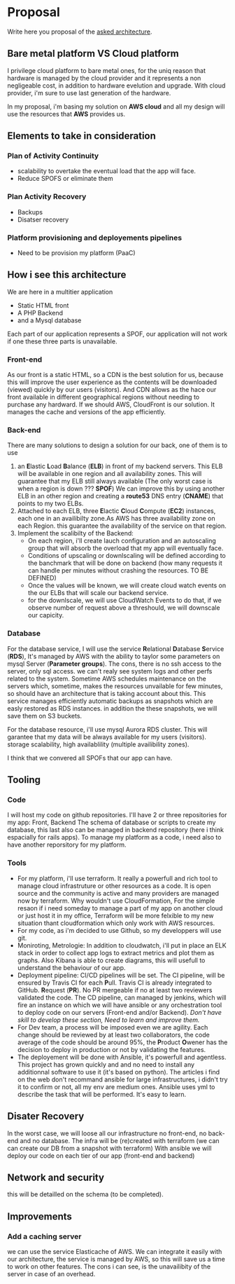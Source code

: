# Proposal

Write here you proposal of the [asked architecture](README.md).
## Bare metal platform VS Cloud platform
I privilege cloud platform to bare metal ones, for the uniq reason that hardware is managed by the cloud provider and it represents  a non negligeable cost, in addition to hardware evelution and upgrade.
With cloud provider, i'm sure to use last generation of the hardware.

In my proposal, i'm basing my solution on **AWS cloud** and all my design will use the resources that **AWS** provides us.

## Elements to take in consideration
### Plan of Activity Continuity
- scalability to overtake the eventual load that the app will face.
- Reduce SPOFS or eliminate them
### Plan Activity Recovery
 - Backups
 - Disatser recovery
 ### Platform provisioning and deployements pipelines
 - Need to be provision my platform (PaaC)
 
 ## How i see this architecture
 We are here in a multitier application
 - Static HTML front
 - A PHP Backend
 - and a Mysql database
 
 Each part of our application represents a SPOF, our application will not work if one these three parts is unavailable.
 
 ### Front-end
 As our front is a static HTML, so a CDN is the best solution for us, because this will improve the user experience as the contents will be downloaded (viewed) quickly by our users (visitors).
 And CDN allows as the hace our front available in different geographical regions without needing to purchase any hardward.
 If we should AWS, CloudFront is our solution. It manages the cache and versions of the app efficiently.
 
 ### Back-end
 There are many solutions to design a solution for our back, one of them is to use 
 1. an **E**lastic **L**oad **B**alance (**ELB**) in front of my backend servers. This ELB will be available in one region and all availability zones.
 This will guarantee that my ELB still always available (The only worst case is when a region is down ??? **SPOF**)
 We can improve this by using another ELB in an other region and creating a **route53** DNS entry (**CNAME**) that points to my two ELBs.
 2. Attached to each ELB, three **E**lactic **C**loud **C**ompute (**EC2**) instances, each one in an availibilty zone.As AWS has three availability zone on each Region. this guarantee the availability of the service on that region.
 3. Implement the scalibilty of the Backend:
    - On each region, i'll create lauch configuration and an autoscaling group that will absorb the overload that my app will eventually face.
    - Conditions of upscaling or downlscaling will be defined according to the banchmark that will be done on backend (how many requests it can handle per minutes without crashing the resources. TO BE DEFINED)
    - Once the values will be known, we will create cloud watch events on the our ELBs that will scale our backend service.
    - for the downlscale, we will use CloudWatch Events to do that, if we observe number of request above a threshould, we will downscale our capicity.
    
 ### Database
 For the database service, I will use the service **R**elational **D**atabase **S**ervice (**RDS**), It's managed by AWS with the ability to taylor some parameters on mysql Server (**Parameter groups**). 
 The cons, there is no ssh access to the server, only sql access. we can't realy see system logs and other perfs related to the system. Sometime AWS schedules maintenance on the servers which, sometime, makes the resources unvailable for few minutes, so should have an architecture that is taking account about this. 
 This service manages efficiently automatic backups as snapshots which are easly restored as RDS instances. in addition the these snapshots, we will save them on S3 buckets.
 
 For the database resource, i'll use mysql Aurora RDS cluster. This will garantee that my data will be always available for my users (visitors). storage scalability, high availablility (multiple availibility zones).
 
 I think that we convered all SPOFs that our app can have.
 
 ## Tooling
 ### Code
 I will host my code on github repositories. I'll have 2 or three repositories for my app: Front, Backend The schema of database or scripts to create my database, this last also can be managed in backend repository (here i think espacially for rails apps).
 To manage my platform as a code, i need also to have another reporsitory for my platform.
 ### Tools
 - For my platform, i'll use terraform. It really a powerfull and rich tool to manage cloud infrastruture or other resources as a code. It is open source and the community is active and many providers are managed now by terraform.
 Why wouldn't use CloudFormation, For the simple resaon if i need someday to manage a part of my app on another cloud or just host it in my office, Terraform will be more felxible to my new situation thant cloudformation which only work with AWS resources.
 - For my code, as i'm decided to use Github, so my developpers will use git.
 - Moniroting, Metrologie: In addition to cloudwatch, i'll put in place an ELK stack in order to collect app logs to extract metrics and plot them as graphs. Also Kibana is able to create diagrams, this will usefull to understand the behaviour of our app.
 - Deployment pipeline: CI/CD pipelines will be set. The CI pipeline, will be ensured by Travis CI for each **P**ull. Travis CI is already integrated to GitHub. **R**equest (**PR**). No PR mergeable if no at least two reviewers validated the code. The CD pipeline, can managed by jenkins, which will fire an instance on which we will have ansible or any orchestration tool to deploy code on our servers (Front-end and/or Backend). _Don't have skill to develop these section, Need to learn and improve them._
 - For Dev team, a process will be imposed even we are agility. Each change should be reviewed by at least two collaborators,  the code average of the code should be around 95%, the **P**roduct **O**wener has the decision to deploy in production or not by validating the features.
 - The deployement will be done with Ansible, it's powerfull and agentless. This project has grown quickly and and no need to install any additionnal software to use it (it's based on python). The articles i find on the web don't recommand ansible for large infrastructures, i didn't try it to confirm or not, all my env are medium ones. 
 Ansible uses yml to describe the task that will be performed. It's easy to learn.
 
 
 ## Disater Recovery
 In the worst case, we will loose all our infrastructure no front-end, no back-end and no database.
 The infra will be (re)created  with terraform (we can can create our DB from a snapshot with terraform)
 With ansible we will deploy our code on each tier of our app (front-end and backend)
 
 
 ## Network and security
this will be detailled on the schema (to be completed).
 
 ## Improvements
 ### Add a caching server 
 we can use the service Elasticache of AWS. We can integrate it easily with our architecture, the service is managed by AWS, so this will save us a time to work on other features.  The cons i can see, is the unavailibity of the server in case of an overhead.
 
 
 
 
 
 
 
